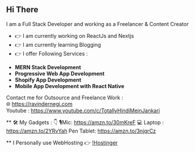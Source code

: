 ## Hi There

I am a Full Stack Developer and working as a Freelancer & Content Creator

- :point_right: I am currently working on ReactJs and Nextjs
- :point_right: I am currently learning Blogging
- :point_right: I offer Following Services :
* **MERN Stack Development**
* **Progressive Web App Development**
* **Shopify App Development**
* **Mobile App Development with React Native**

Contact me for Outsource and Freelance Work : <br/>
:globe_with_meridians: https://ravindernegi.com <br/>
Youtube : https://www.youtube.com/c/TotallyHindiMeinJankari

** 🛠️ My Gadgets : 👇
🎙️Mic: https://amzn.to/30mKreF
💻 Laptop : https://amzn.to/2YRvYah
Pen Tablet: https://amzn.to/3njqrCz

** I Personally use WebHosting 👉 [!Hostinger](http://www.hostinger.com/RAVINDERNEGI) 
